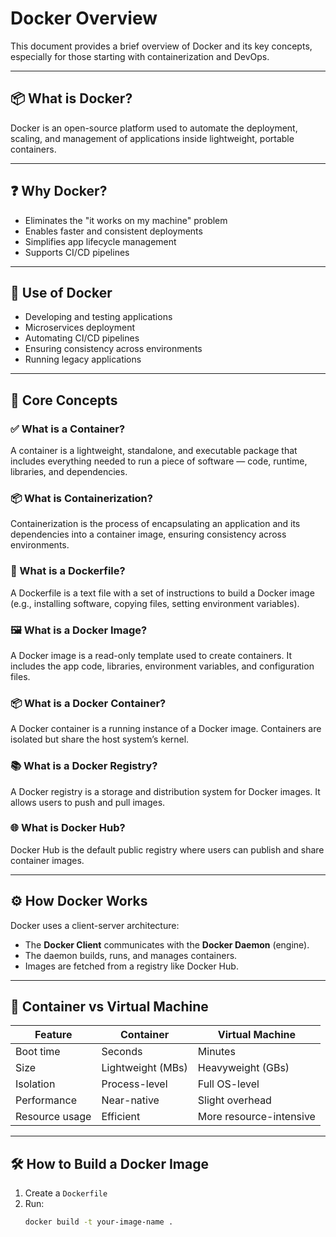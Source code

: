 # Docker Overview

This document provides a brief overview of Docker and its key concepts, especially for those starting with containerization and DevOps.

---

## 📦 What is Docker?

Docker is an open-source platform used to automate the deployment, scaling, and management of applications inside lightweight, portable containers.

---

## ❓ Why Docker?

- Eliminates the "it works on my machine" problem
- Enables faster and consistent deployments
- Simplifies app lifecycle management
- Supports CI/CD pipelines

---

## 🔧 Use of Docker

- Developing and testing applications
- Microservices deployment
- Automating CI/CD pipelines
- Ensuring consistency across environments
- Running legacy applications

---

## 🧠 Core Concepts

### ✅ What is a Container?

A container is a lightweight, standalone, and executable package that includes everything needed to run a piece of software — code, runtime, libraries, and dependencies.

### 📦 What is Containerization?

Containerization is the process of encapsulating an application and its dependencies into a container image, ensuring consistency across environments.

### 📄 What is a Dockerfile?

A Dockerfile is a text file with a set of instructions to build a Docker image (e.g., installing software, copying files, setting environment variables).

### 🖼️ What is a Docker Image?

A Docker image is a read-only template used to create containers. It includes the app code, libraries, environment variables, and configuration files.

### 📦 What is a Docker Container?

A Docker container is a running instance of a Docker image. Containers are isolated but share the host system’s kernel.

### 📚 What is a Docker Registry?

A Docker registry is a storage and distribution system for Docker images. It allows users to push and pull images.

### 🌐 What is Docker Hub?

Docker Hub is the default public registry where users can publish and share container images.

---

## ⚙️ How Docker Works

Docker uses a client-server architecture:
- The **Docker Client** communicates with the **Docker Daemon** (engine).
- The daemon builds, runs, and manages containers.
- Images are fetched from a registry like Docker Hub.

---

## 🧱 Container vs Virtual Machine

| Feature          | Container               | Virtual Machine        |
|------------------|-------------------------|------------------------|
| Boot time        | Seconds                 | Minutes                |
| Size             | Lightweight (MBs)       | Heavyweight (GBs)      |
| Isolation        | Process-level           | Full OS-level          |
| Performance      | Near-native             | Slight overhead        |
| Resource usage   | Efficient               | More resource-intensive|

---

## 🛠️ How to Build a Docker Image

1. Create a `Dockerfile`
2. Run:  
   ```bash
   docker build -t your-image-name .
